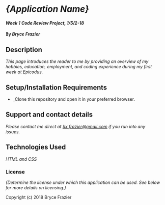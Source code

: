# _{Application Name}_

#### _Week 1 Code Review Project, 1/5/2-18_

#### By _Bryce Frazier_

## Description

_This page introduces the reader to me by providing an overview of my hobbies, education, employment, and coding experience during my first week at Epicodus._

## Setup/Installation Requirements

* _Clone this repository and open it in your preferred browser.


## Support and contact details

_Please contact me direct at bx.frazier@gmail.com if you run into any issues._

## Technologies Used

_HTML and CSS_

### License

*{Determine the license under which this application can be used.  See below for more details on licensing.}*

Copyright (c) 2018 Bryce Frazier
